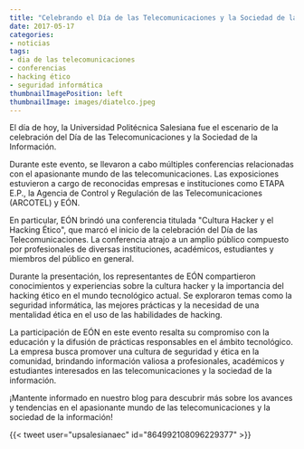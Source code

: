 ```yaml
---
title: "Celebrando el Día de las Telecomunicaciones y la Sociedad de la Información: Enfoque en la Cultura Hacker y el Hacking Ético"
date: 2017-05-17
categories:
- noticias
tags:
- dia de las telecomunicaciones
- conferencias
- hacking ético
- seguridad informática
thumbnailImagePosition: left
thumbnailImage: images/diatelco.jpeg
---
```

El día de hoy, la Universidad Politécnica Salesiana fue el escenario de la celebración del Día de las Telecomunicaciones y la Sociedad de la Información.
<!--more-->

Durante este evento, se llevaron a cabo múltiples conferencias relacionadas con el apasionante mundo de las telecomunicaciones. Las exposiciones estuvieron a cargo de reconocidas empresas e instituciones como ETAPA E.P., la Agencia de Control y Regulación de las Telecomunicaciones (ARCOTEL) y EÓN.

En particular, EÓN brindó una conferencia titulada "Cultura Hacker y el Hacking Ético", que marcó el inicio de la celebración del Día de las Telecomunicaciones. La conferencia atrajo a un amplio público compuesto por profesionales de diversas instituciones, académicos, estudiantes y miembros del público en general.

Durante la presentación, los representantes de EÓN compartieron conocimientos y experiencias sobre la cultura hacker y la importancia del hacking ético en el mundo tecnológico actual. Se exploraron temas como la seguridad informática, las mejores prácticas y la necesidad de una mentalidad ética en el uso de las habilidades de hacking.

La participación de EÓN en este evento resalta su compromiso con la educación y la difusión de prácticas responsables en el ámbito tecnológico. La empresa busca promover una cultura de seguridad y ética en la comunidad, brindando información valiosa a profesionales, académicos y estudiantes interesados en las telecomunicaciones y la sociedad de la información.

¡Mantente informado en nuestro blog para descubrir más sobre los avances y tendencias en el apasionante mundo de las telecomunicaciones y la sociedad de la información!

{{< tweet user="upsalesianaec" id="864992108096229377" >}}

